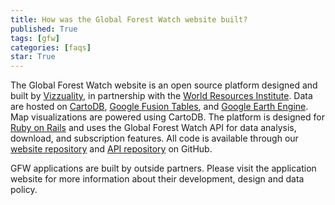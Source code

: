 ```yaml
---
title: How was the Global Forest Watch website built?
published: True
tags: [gfw]
categories: [faqs]
star: True
---
```


<p>The Global Forest Watch website is an open source platform designed and built by <a href='http://www.vizzuality.com/' target='_blank'>Vizzuality</a>, in partnership with the <a href='http://www.wri.org/' target='_blank'>World Resources Institute</a>. Data are hosted on <a href='https://cartodb.com/' target='_blank'>CartoDB</a>, <a href='https://support.google.com/fusiontables/answer/2571232?hl=en' target='_blank'>Google Fusion Tables</a>, and <a href='https://earthengine.google.org/#intro' target='_blank'>Google Earth Engine</a>. Map visualizations are powered using CartoDB. The platform is designed for <a href='http://rubyonrails.org/' target='_blank'>Ruby on Rails</a> and uses the Global Forest Watch API for data analysis, download, and subscription features. All code is available through our <a href='https://github.com/Vizzuality/gfw' target='_blank'>website repository</a> and <a href='https://github.com/wri/gfw-api' target='_blank'>API repository</a> on GitHub.</p>
<p>GFW applications are built by outside partners. Please visit the application website for more information about their development, design and data policy.</p>